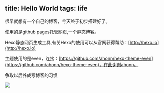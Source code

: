 title: Hello World
tags: life
---

很早就想有一个自己的博客，今天终于初步搭建好了。

使用的是github pages托管网页,一个静态博客。

Hexo静态网页生成工具,有关Hexo的使用可以从官网获得帮助：[http://hexo.io](http://hexo.io)

<!--more-->

主题使用的是even，连接：[https://github.com/ahonn/hexo-theme-even](https://github.com/ahonn/hexo-theme-even)，在此谢谢ahonn。

争取以后养成写博客的习惯

![](http://n1.itc.cn/img8/wb/smccloud/recom/2015/09/06/144154649059751427.JPEG)

